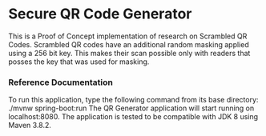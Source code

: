 # Secure QR Code Generator
This is a Proof of Concept implementation of research on Scrambled QR Codes.
Scrambled QR codes have an additional random masking applied using a 256 bit key.
This makes their scan possible only with readers that posses the key that was used
for masking.

### Reference Documentation
To run this application, type the following command from its base directory:
./mvnw spring-boot:run
The QR Generator application will start running on localhost:8080.
The application is tested to be compatible with JDK 8 using Maven 3.8.2.


